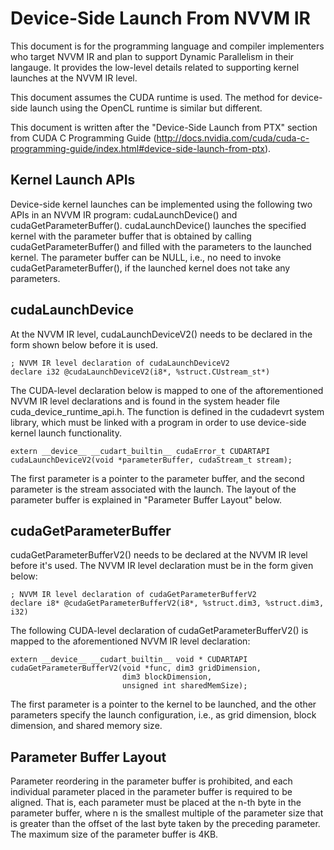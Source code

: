 Device-Side Launch From NVVM IR
===============================

This document is for the programming language and compiler implementers who
target NVVM IR and plan to support Dynamic Parallelism in their langauge.
It provides the low-level details related to supporting kernel launches at
the NVVM IR level.

This document assumes the CUDA runtime is used. The method for device-side
launch using the OpenCL runtime is similar but different.

This document is written after the "Device-Side Launch from PTX"
section from CUDA C Programming Guide
(http://docs.nvidia.com/cuda/cuda-c-programming-guide/index.html#device-side-launch-from-ptx).

Kernel Launch APIs
------------------

Device-side kernel launches can be implemented using the following two APIs 
in an NVVM IR program: cudaLaunchDevice() and cudaGetParameterBuffer().
cudaLaunchDevice() launches the specified kernel with the parameter buffer
that is obtained by calling cudaGetParameterBuffer() and filled with the
parameters to the launched kernel. The parameter buffer can be NULL, i.e.,
no need to invoke cudaGetParameterBuffer(), if the launched kernel does not
take any parameters.

cudaLaunchDevice
----------------

At the NVVM IR level, cudaLaunchDeviceV2() needs to be declared in the
form shown below before it is used.

    ; NVVM IR level declaration of cudaLaunchDeviceV2
    declare i32 @cudaLaunchDeviceV2(i8*, %struct.CUstream_st*)

The CUDA-level declaration below is mapped to one of the aftorementioned NVVM
IR level declarations and is found in the system header file 
cuda_device_runtime_api.h. The function is defined in the cudadevrt system 
library, which must be linked with a program in order to use device-side
kernel launch functionality.

    extern __device__ __cudart_builtin__ cudaError_t CUDARTAPI
    cudaLaunchDeviceV2(void *parameterBuffer, cudaStream_t stream);

The first parameter is a pointer to the parameter buffer, and the
second parameter is the stream associated with the launch. The layout
of the parameter buffer is explained in "Parameter Buffer Layout"
below.

cudaGetParameterBuffer
----------------------

cudaGetParameterBufferV2() needs to be declared at the NVVM IR level
before it's used. The NVVM IR level declaration must be in the form
given below:

    ; NVVM IR level declaration of cudaGetParameterBufferV2
    declare i8* @cudaGetParameterBufferV2(i8*, %struct.dim3, %struct.dim3, i32)

The following CUDA-level declaration of cudaGetParameterBufferV2() is
mapped to the aforementioned NVVM IR level declaration:

    extern __device__ __cudart_builtin__ void * CUDARTAPI 
    cudaGetParameterBufferV2(void *func, dim3 gridDimension, 
                             dim3 blockDimension,
                             unsigned int sharedMemSize);

The first parameter is a pointer to the kernel to be launched, and the
other parameters specify the launch configuration, i.e., as grid
dimension, block dimension, and shared memory size. 

Parameter Buffer Layout
-----------------------

Parameter reordering in the parameter buffer is prohibited, and each individual 
parameter placed in the parameter buffer is required to be aligned. That is, 
each parameter must be placed at the n-th byte in the parameter buffer, where n
is the smallest multiple of the parameter size that is greater than the offset 
of the last byte taken by the preceding parameter. The maximum size of the 
parameter buffer is 4KB.
